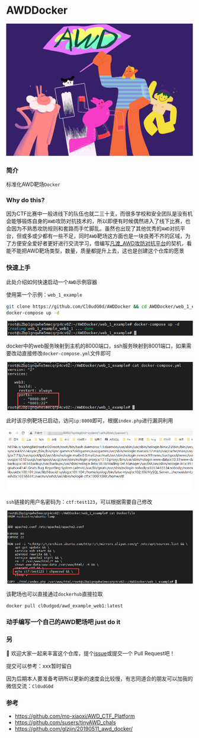# AWDDocker

![](https://github.com/Cl0udG0d/AWDDocker/blob/main/images/logo.jpg)

### 简介

标准化AWD靶场`Docker`

### Why do this?

因为CTF比赛中一般进线下的队伍也就二三十支，而很多学校和安全团队是没有机会能够锻炼自身的`AWD`攻防对抗技术的，所以即便有时候偶然进入了线下比赛，也会因为不熟悉攻防规则和套路而手忙脚乱。虽然也出现了其他优秀的`AWD`对抗平台，但或多或少都有一些不足，同时`AWD`靶场这方面也是一块良莠不齐的区域，为了方便安全爱好者更好进行交流学习，借编写[凡渡_AWD攻防对抗平台](https://github.com/Cl0udG0d/testAWD)的契机，看能不能把AWD靶场类型，数量，质量都提升上去，这也是创建这个仓库的愿景

### 快速上手

此处介绍如何快速启动一个`AWD`示例容器

使用第一个示例：`web_1_example`

```bash
git clone https://github.com/Cl0udG0d/AWDDocker && cd AWDDocker/web_1_example
docker-compose up -d
```

![img](https://github.com/Cl0udG0d/AWDDocker/blob/main/images/1.png)

docker中的web服务映射到主机的8000端口，ssh服务映射到8001端口，如果需要改动直接修改`docker-compose.yml`文件即可

![img](https://github.com/Cl0udG0d/AWDDocker/blob/main/images/2.png)

此时该示例靶场已启动，访问`ip:8000`即可，根据`index.php`进行漏洞利用

![img](https://github.com/Cl0udG0d/AWDDocker/blob/main/images/3.png)

`ssh`链接的用户名密码为：`ctf:test123`，可以根据需要自己修改

![img](https://github.com/Cl0udG0d/AWDDocker/blob/main/images/4.png)

该靶场也可以直接通过`dockerhub`直接拉取

```
docker pull cl0udgod/awd_example_web1:latest
```

### 动手编写一个自己的AWD靶场吧  just do it

### 另

:beer: 欢迎大家一起来丰富这个仓库，提个[issue](https://github.com/Cl0udG0d/AWDDocker/issues/new)或提交一个 Pull Request吧！

提交可以参考：xxx暂时留白

因为后期本人要准备考研所以更新的速度会比较慢，有志同道合的朋友可以加我的微信交流：`Cl0udG0d`

### 参考

+ https://github.com/mo-xiaoxi/AWD_CTF_Platform
+ https://github.com/susers/tinyAWD_chals
+ https://github.com/glzjin/20190511_awd_docker/